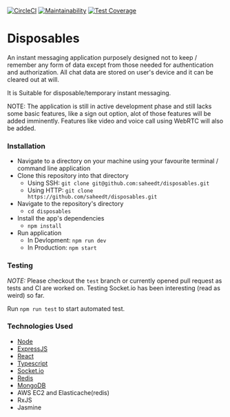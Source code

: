 [![CircleCI](https://circleci.com/gh/saheedt/disposables/tree/master.svg?style=shield)](https://circleci.com/gh/saheedt/disposables/tree/master)
[![Maintainability](https://api.codeclimate.com/v1/badges/7b0943dc58647859d310/maintainability)](https://codeclimate.com/github/saheedt/disposables/maintainability)
[![Test Coverage](https://api.codeclimate.com/v1/badges/7b0943dc58647859d310/test_coverage)](https://codeclimate.com/github/saheedt/disposables/test_coverage)

# Disposables
An instant messaging application purposely designed not to keep / remember any form of data except from those needed for authentication and authorization. All chat data are stored on user's device and it can be cleared out at will.

It is Suitable for disposable/temporary instant messaging.

NOTE: The application is still in active development phase and still lacks some basic features, like a sign out option, alot of those features will be added imminently.
Features like video and voice call using WebRTC will also be added.

### Installation

* Navigate to a directory on your machine using your favourite terminal / command line application
* Clone this repository into that directory
  - Using SSH: ```git clone git@github.com:saheedt/disposables.git```
  - Using HTTP: ```git clone https://github.com/saheedt/disposables.git```
* Navigate to the repository's directory
    - `cd disposables`
* Install the app's dependencies
    - `npm install`
* Run application
    - In Devlopment: `npm run dev`
    - In Production: `npm start`

### Testing
*NOTE:* Please checkout the `test` branch or currently opened pull request as tests and CI are worked on.
Testing Socket.io has been interesting (read as weird) so far.

 Run `npm run test` to start automated test.

### Technologies Used
- [Node](nodejs.org)
- [ExpressJS](expressjs.com)
- [React](reactjs.org)
- [Typescript](typescriptlang.org)
- [Socket.io](socket.io)
- [Redis](redis.io)
- [MongoDB](mongodb.com)
- AWS EC2 and Elasticache(redis)
- RxJS
- Jasmine